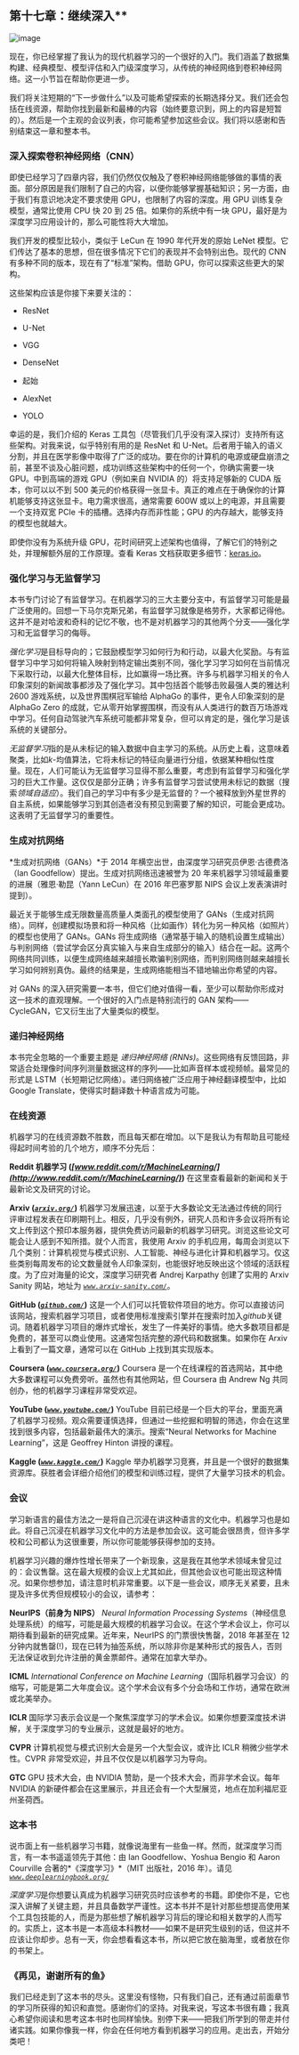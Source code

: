 ## 第十七章：继续深入**

![image](img/common.jpg)

现在，你已经掌握了我认为的现代机器学习的一个很好的入门。我们涵盖了数据集构建、经典模型、模型评估和入门级深度学习，从传统的神经网络到卷积神经网络。这一小节旨在帮助你更进一步。

我们将关注短期的“下一步做什么”以及可能希望探索的长期选择分叉。我们还会包括在线资源，帮助你找到最新和最棒的内容（始终要意识到，网上的内容是短暂的）。然后是一个主观的会议列表，你可能希望参加这些会议。我们将以感谢和告别结束这一章和整本书。

### 深入探索卷积神经网络（CNN）

即使已经学习了四章内容，我们仍然仅仅触及了卷积神经网络能够做的事情的表面。部分原因是我们限制了自己的内容，以便你能够掌握基础知识；另一方面，由于我们有意识地决定不要求使用 GPU，也限制了内容的深度。用 GPU 训练复杂模型，通常比使用 CPU 快 20 到 25 倍。如果你的系统中有一块 GPU，最好是为深度学习应用设计的，那么可能性将大大增加。

我们开发的模型比较小，类似于 LeCun 在 1990 年代开发的原始 LeNet 模型。它们传达了基本的思想，但在很多情况下它们的表现并不会特别出色。现代的 CNN 有多种不同的版本，现在有了“标准”架构。借助 GPU，你可以探索这些更大的架构。

这些架构应该是你接下来要关注的：

+   ResNet

+   U-Net

+   VGG

+   DenseNet

+   起始

+   AlexNet

+   YOLO

幸运的是，我们介绍的 Keras 工具包（尽管我们几乎没有深入探讨）支持所有这些架构。对我来说，似乎特别有用的是 ResNet 和 U-Net。后者用于输入的语义分割，并且在医学影像中取得了广泛的成功。要在你的计算机的电源或硬盘崩溃之前，甚至不谈及心脏问题，成功训练这些架构中的任何一个，你确实需要一块 GPU。中到高端的游戏 GPU（例如来自 NVIDIA 的）将支持足够新的 CUDA 版本，你可以以不到 500 美元的价格获得一张显卡。真正的难点在于确保你的计算机能够支持这张显卡。电力需求很高，通常需要 600W 或以上的电源，并且需要一个支持双宽 PCIe 卡的插槽。选择内存而非性能；GPU 的内存越大，能够支持的模型也就越大。

即使你没有为系统升级 GPU，花时间研究上述架构也值得，了解它们的特别之处，并理解额外层的工作原理。查看 Keras 文档获取更多细节：[keras.io](http://keras.io)。

### 强化学习与无监督学习

本书专门讨论了有监督学习。在机器学习的三大主要分支中，有监督学习可能是最广泛使用的。回想一下马尔克斯兄弟，有监督学习就像是格劳乔，大家都记得他。这并不是对哈波和奇科的记忆不敬，也不是对机器学习的其他两个分支——强化学习和无监督学习的侮辱。

*强化学习*是目标导向的；它鼓励模型学习如何行为和行动，以最大化奖励。与有监督学习中学习如何将输入映射到特定输出类别不同，强化学习学习如何在当前情况下采取行动，以最大化整体目标，比如赢得一场比赛。许多与机器学习相关的令人印象深刻的新闻故事都涉及了强化学习。其中包括首个能够击败最强人类的雅达利 2600 游戏系统，以及世界围棋冠军输给 AlphaGo 的事件，更令人印象深刻的是 AlphaGo Zero 的成就，它从零开始掌握围棋，而没有从人类进行的数百万场游戏中学习。任何自动驾驶汽车系统可能都非常复杂，但可以肯定的是，强化学习是该系统的关键部分。

*无监督学习*指的是从未标记的输入数据中自主学习的系统。从历史上看，这意味着聚类，比如*k*-均值算法，它将未标记的特征向量进行分组，依据某种相似性度量。现在，人们可能认为无监督学习显得不那么重要，考虑到有监督学习和强化学习的巨大工作量。这仅仅是部分正确；许多有监督学习尝试使用未标记的数据（搜索*领域自适应*）。我们自己的学习中有多少是无监督的？一个被释放到外星世界的自主系统，如果能够学习到其创造者没有预见到需要了解的知识，可能会更成功。这表明了无监督学习的重要性。

### 生成对抗网络

*生成对抗网络（GANs）*于 2014 年横空出世，由深度学习研究员伊恩·古德费洛（Ian Goodfellow）提出。生成对抗网络迅速被誉为 20 年来机器学习领域最重要的进展（雅恩·勒昆（Yann LeCun）在 2016 年巴塞罗那 NIPS 会议上发表演讲时提到）。

最近关于能够生成无限数量高质量人类面孔的模型使用了 GANs（生成对抗网络）。同样，创建模拟场景和将一种风格（比如画作）转化为另一种风格（如照片）的模型也使用了 GANs。GANs 将生成网络（通常基于输入的随机设置生成输出）与判别网络（尝试学会区分真实输入与来自生成部分的输入）结合在一起。这两个网络共同训练，以便生成网络越来越擅长欺骗判别网络，而判别网络则越来越擅长学习如何辨别真伪。最终的结果是，生成网络能相当不错地输出你希望的内容。

对 GANs 的深入研究需要一本书，但它们绝对值得一看，至少可以帮助你形成对这一技术的直观理解。一个很好的入门点是特别流行的 GAN 架构——CycleGAN，它又衍生出了大量类似的模型。

### 递归神经网络

本书完全忽略的一个重要主题是 *递归神经网络 (RNNs)*。这些网络有反馈回路，非常适合处理像时间序列测量数据这样的序列——比如声音样本或视频帧。最常见的形式是 LSTM（长短期记忆网络）。递归网络被广泛应用于神经翻译模型中，比如 Google Translate，使得实时翻译数十种语言成为可能。

### 在线资源

机器学习的在线资源数不胜数，而且每天都在增加。以下是我认为有帮助且可能经得起时间考验的几个地方，顺序不分先后：

**Reddit 机器学习 (*[www.reddit.com/r/MachineLearning/](http://www.reddit.com/r/MachineLearning/)*)** 在这里查看最新的新闻和关于最新论文及研究的讨论。

**Arxiv (*[`arxiv.org/`](https://arxiv.org/)*)** 机器学习发展迅速，以至于大多数论文无法通过传统的同行评审过程发表在印刷期刊上。相反，几乎没有例外，研究人员和许多会议将所有论文上传到这个预印本服务器，提供免费访问最新的机器学习研究。浏览这些论文可能会让人感到不知所措。就个人而言，我使用 Arxiv 的手机应用，每周会浏览以下几个类别：计算机视觉与模式识别、人工智能、神经与进化计算和机器学习。仅这些类别每周发布的论文数量就令人印象深刻，也能很好地反映出这个领域的活跃程度。为了应对海量的论文，深度学习研究者 Andrej Karpathy 创建了实用的 Arxiv Sanity 网站，地址为 *[`www.arxiv-sanity.com/`](http://www.arxiv-sanity.com/)*。

**GitHub (*[`github.com/`](https://github.com/)*)** 这是一个人们可以托管软件项目的地方。你可以直接访问该网站，搜索机器学习项目，或者使用标准搜索引擎并在搜索时加入*github*关键词。随着机器学习项目的爆炸式增长，发生了一件美好的事情。绝大多数项目都是免费的，甚至可以商业使用。这通常包括完整的源代码和数据集。如果你在 Arxiv 上看到了一篇文章，通常可以在 GitHub 上找到其实现版本。

**Coursera (*[`www.coursera.org/`](https://www.coursera.org/)*)** Coursera 是一个在线课程的首选网站，其中绝大多数课程可以免费旁听。虽然也有其他网站，但 Coursera 由 Andrew Ng 共同创办，他的机器学习课程非常受欢迎。

**YouTube (*[`www.youtube.com/`](https://www.youtube.com/)*)** YouTube 目前已经是一个巨大的平台，里面充满了机器学习视频。观众需要谨慎选择，但通过一些挖掘和明智的筛选，你会在这里找到很多内容，包括最新最伟大的演示。搜索“Neural Networks for Machine Learning”，这是 Geoffrey Hinton 讲授的课程。

**Kaggle (*[`www.kaggle.com/`](https://www.kaggle.com/)*)** Kaggle 举办机器学习竞赛，并且是一个很好的数据集资源库。获胜者会详细介绍他们的模型和训练过程，提供了大量学习技术的机会。

### 会议

学习新语言的最佳方法之一是将自己沉浸在讲这种语言的文化中。机器学习也是如此。将自己沉浸在机器学习文化中的方法是参加会议。这可能会很昂贵，但许多学校和公司都认为这很重要，所以你可能能够获得参加的支持。

机器学习兴趣的爆炸性增长带来了一个新现象，这是我在其他学术领域未曾见过的：会议售罄。这在最大规模的会议上尤其如此，但其他会议也可能出现这种情况。如果你想参加，请注意时机非常重要。以下是一些会议，顺序无关紧要，且未提及许多优秀但规模较小的会议，请参考：

**NeurIPS（前身为 NIPS）** *Neural Information Processing Systems*（神经信息处理系统）的缩写，可能是最大规模的机器学习会议。在这个学术会议上，你可以期待看到最新的研究成果。近年来，NeurIPS 的门票很快售罄，2018 年甚至在 12 分钟内就售罄(!)，现在已转为抽签系统，所以除非你是某种形式的报告人，否则无法保证收到允许注册的黄金票邮件。通常在加拿大举办。

**ICML** *International Conference on Machine Learning*（国际机器学习会议）的缩写，可能是第二大年度会议。这个学术会议有多个分会场和工作坊，通常在欧洲或北美举办。

**ICLR** 国际学习表示会议是一个聚焦深度学习的学术会议。如果你想要深度技术讲解，关于深度学习的专业展示，这就是最好的地方。

**CVPR** 计算机视觉与模式识别大会是另一个大型会议，或许比 ICLR 稍微少些学术性。CVPR 非常受欢迎，并且不仅仅是以机器学习为导向。

**GTC** GPU 技术大会，由 NVIDIA 赞助，是一个技术大会，而非学术会议。每年 NVIDIA 的新硬件都会在这里展示，并且还会有一个大型展览，地点在加利福尼亚州圣荷西。

### 这本书

说市面上有一些机器学习书籍，就像说海里有一些鱼一样。然而，就深度学习而言，有一本书遥遥领先于其他：由 Ian Goodfellow、Yoshua Bengio 和 Aaron Courville 合著的*《深度学习》*（MIT 出版社，2016 年）。请见 *[`www.deeplearningbook.org/`](http://www.deeplearningbook.org/)*

*深度学习*是你想要认真成为机器学习研究员时应该参考的书籍。即使你不是，它也深入讲解了关键主题，并且具备数学严谨性。这本书并不是针对那些想提高使用某个工具包技能的人，而是为那些想了解机器学习背后的理论和相关数学的人而写的。实质上，这本书是一本高级本科教材——如果不是研究生级别的话，但这并不应该让你却步。总有一天，你会想看看这本书，所以把它放在脑海里，或者放在你的书架上。

### 《再见，谢谢所有的鱼》

我们已经走到了这本书的尽头。这里没有怪物，只有我们自己，还有通过前面章节的学习所获得的知识和直觉。感谢你们的坚持。对我来说，写这本书很有趣；我真心希望你阅读和思考这本书时也同样愉快。别停下来——把我们所学到的带走并付诸实践。如果你像我一样，你会在任何地方看到机器学习的应用。走出去，开始分类吧！
